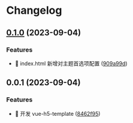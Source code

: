 # Changelog

## [0.1.0](https://github.com/l246804/vue-h5-template/compare/v0.0.1...v0.1.0) (2023-09-04)


### Features

* 🎸 index.html 新增对主题首选项配置 ([909a99d](https://github.com/l246804/vue-h5-template/commit/909a99d9442c7635f26c4da8c125de9864cf5233))

## 0.0.1 (2023-09-04)


### Features

* 🎸 开发 vue-h5-template ([8462f95](https://github.com/l246804/vue-h5-template/commit/8462f95092e9862f346a0d8248d144411c02aafc))